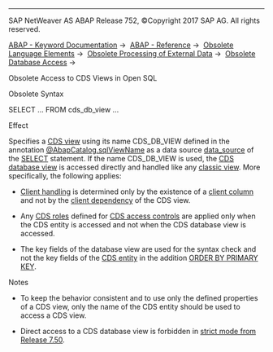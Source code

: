   

* * *

SAP NetWeaver AS ABAP Release 752, ©Copyright 2017 SAP AG. All rights reserved.

[ABAP - Keyword Documentation](javascript:call_link\('abenabap.htm'\)) →  [ABAP - Reference](javascript:call_link\('abenabap_reference.htm'\)) →  [Obsolete Language Elements](javascript:call_link\('abenabap_obsolete.htm'\)) →  [Obsolete Processing of External Data](javascript:call_link\('abendata_storage_obsolete.htm'\)) →  [Obsolete Database Access](javascript:call_link\('abendatabase_access_obsolete.htm'\)) → 

Obsolete Access to CDS Views in Open SQL

Obsolete Syntax

SELECT ... FROM cds\_db\_view ...

Effect

Specifies a [CDS view](javascript:call_link\('abencds_view_glosry.htm'\) "Glossary Entry") using its name CDS\_DB\_VIEW defined in the annotation [@AbapCatalog.sqlViewName](javascript:call_link\('abencds_f1_define_view.htm'\)) as a data source [data\_source](javascript:call_link\('abapselect_data_source.htm'\)) of the [SELECT](javascript:call_link\('abapselect.htm'\)) statement. If the name CDS\_DB\_VIEW is used, the [CDS database view](javascript:call_link\('abencds_database_view_glosry.htm'\) "Glossary Entry") is accessed directly and handled like any [classic view](javascript:call_link\('abenclassical_view_glosry.htm'\) "Glossary Entry"). More specifically, the following applies:

-   [Client handling](javascript:call_link\('abenclient_handling_glosry.htm'\) "Glossary Entry") is determined only by the existence of a [client column](javascript:call_link\('abenclient_column_glosry.htm'\) "Glossary Entry") and not by the [client dependency](javascript:call_link\('abencds_client_handling.htm'\)) of the CDS view.

-   Any [CDS roles](javascript:call_link\('abencds_role_glosry.htm'\) "Glossary Entry") defined for [CDS access controls](javascript:call_link\('abencds_access_control_glosry.htm'\) "Glossary Entry") are applied only when the CDS entity is accessed and not when the CDS database view is accessed.

-   The key fields of the database view are used for the syntax check and not the key fields of the [CDS entity](javascript:call_link\('abencds_entity_glosry.htm'\) "Glossary Entry") in the addition [ORDER BY PRIMARY KEY](javascript:call_link\('abaporderby_clause.htm'\)).

Notes

-   To keep the behavior consistent and to use only the defined properties of a CDS view, only the name of the CDS entity should be used to access a CDS view.

-   Direct access to a CDS database view is forbidden in [strict mode from Release 7.50](javascript:call_link\('abenopensql_strict_mode_750.htm'\)).